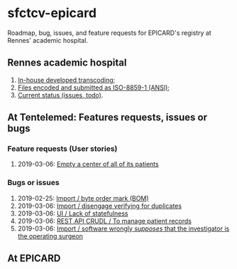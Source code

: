# sfctcv-epicard

Roadmap, bug, issues, and feature requests for EPICARD's registry at Rennes'
academic hospital. 

## Rennes academic hospital

1. [In-house developed transcoding](chu-rennes/transcoding/index.md); 
2. [Files encoded and submitted as ISO-8859-1 (ANSI)](chu-rennes/encoding/index.md);
3. [Current status (issues, todo)](chu-rennes/roadmap/index.md).

## At Tentelemed: Features requests, issues or bugs

### Feature requests (User stories)
1. 2019-03-06: [Empty a center of all of its patients](tentelemed/user-stories/empty-center-patients/index.md) 

### Bugs or issues
1. 2019-02-25: [Import / byte order mark (BOM)](tentelemed/issues/bom-in-files)
2. 2019-03-06: [Import / disengage verifying for duplicates](tentelemed/issues/disengage-verifying-for-duplicates/index.md)
3. 2019-03-06: [UI / Lack of statefulness](tentelemed/issues/lack-of-statefulness-of-ui/index.md)
4. 2019-03-06: [REST API CRUDL / To manage patient records](tentelemed/issues/no-rest-api-crudl-per-patient-record/index.md)
5. 2019-03-06: [Import / software wrongly *supposes* that the investigator is the operating surgeon](tentelemed/issues/investigator-is-not-operating-surgeon/index.md) 

## At EPICARD
